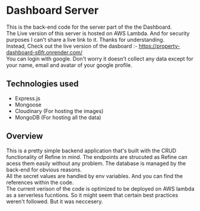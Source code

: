 # Dashboard Server

This is the back-end code for the server part of the the Dashboard.
<br>
The Live version of this server is hosted on AWS Lambda. And for security purposes I can't share a live link to it. Thanks for understanding.
<br>
Instead, Check out the live version of the dasboard :- https://property-dashboard-s6fr.onrender.com/
<br>
You can login with google. Don't worry it doesn't collect any data except for your name, email and avatar of your google profile.

## Technologies used

- Express.js
- Mongoose
- Cloudinary (For hosting the images)
- MongoDB (For hosting all the data)

## Overview

This is a pretty simple backend application that's built with the CRUD functionality of Refine in mind. The endpoints are strucuted as Refine can acess them easily without any problem. The database is managed by the back-end for obvious reasons.
<br>
All the secret values are handled by env variables. And you can find the references within the code.
<br>
The current verison of the code is optimized to be deployed on AWS lambda as a serverless fucntions. So it might seem that certain best practices weren't followed. But it was neccesery.
